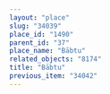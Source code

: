 ```yaml
---
layout: "place"
slug: "34039"
place_id: "1490"
parent_id: "37"
place_name: "Bābtu"
related_objects: "8174"
title: "Bābtu"
previous_item: "34042"
---
```

